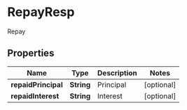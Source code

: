 

# RepayResp

Repay
## Properties

Name | Type | Description | Notes
------------ | ------------- | ------------- | -------------
**repaidPrincipal** | **String** | Principal |  [optional]
**repaidInterest** | **String** | Interest |  [optional]



